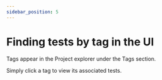 ```yaml
---
sidebar_position: 5
---
```


# Finding tests by tag in the UI

Tags appear in the Project explorer under the Tags section.

Simply click a tag to view its associated tests.

<!-- ### Advanced UI usage

#### Using Runs in the CLI

#### Using Links in the CLI

#### Using Impacts in the CLI
 -->

<!-- ------------------------------------------------------------------------------------------------- -->